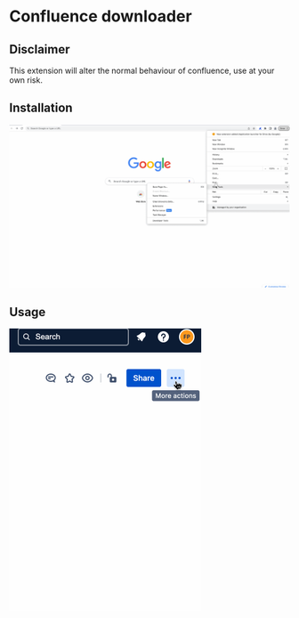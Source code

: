 # Confluence downloader

## Disclaimer

This extension will alter the normal behaviour of confluence, use at your own risk. 

## Installation

![](./docs/media/install-extension.gif)

## Usage 

![](./docs/media/export-as-md.gif)
